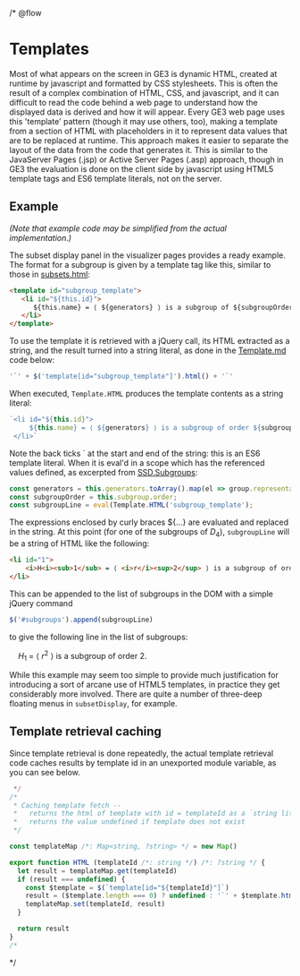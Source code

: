 /* @flow
# Templates

Most of what appears on the screen in GE3 is dynamic HTML, created at runtime by javascript and formatted by CSS stylesheets. This is often the result of a complex combination of HTML, CSS, and javascript, and it can difficult to read the code behind a web page to understand how the displayed data is derived and how it will appear. Every GE3 web page uses this 'template' pattern (though it may use others, too), making a template from a section of HTML with placeholders in it to represent data values that are to be replaced at runtime. This approach makes it easier to separate the layout of the data from the code that generates it. This is similar to the JavaServer Pages (.jsp) or Active Server Pages (.asp) approach, though in GE3 the evaluation is done on the client side by javascript using HTML5 template tags and ES6 template literals, not on the server.

## Example

*(Note that example code may be simplified from the actual implementation.)*

The subset display panel in the visualizer pages provides a ready example. The format for a subgroup is given by a template tag like this, similar to those in [subsets.html](../subsetDisplay/subsets.html):

```html
<template id="subgroup_template">
   <li id="${this.id}">
      ${this.name} = ⟨ ${generators} ⟩ is a subgroup of ${subgroupOrder}
   </li>
</template>
```

To use the template it is retrieved with a jQuery call, its HTML extracted as a string, and the result turned into a string literal, as done in the [Template.md](#template-retrieval-caching) code below:

```js
'`' + $('template[id="subgroup_template"]').html() + '`'
```

When executed, `Template.HTML` produces the template contents as a string literal:

```js
`<li id="${this.id}">
     ${this.name} = ⟨ ${generators} ⟩ is a subgroup of order ${subgroupOrder}
 </li>`
```

Note the back ticks ` at the start and end of the string: this is an ES6 template literal.  When it is eval'd in a scope which has the referenced values defined, as excerpted from [SSD.Subgroups](../subsetDisplay/Subgroup.js):

```js
const generators = this.generators.toArray().map(el => group.representation[el]);
const subgroupOrder = this.subgroup.order;
const subgroupLine = eval(Template.HTML('subgroup_template');
```

The expressions enclosed by curly braces ${...} are evaluated and replaced in the string. At this point (for one of the subgroups of <i>D</i><sub>4</sub>), `subgroupLine` will be a string of HTML like the following:

```html
<li id="1">
    <i>H<i><sub>1</sub> = ⟨ <i>r</i><sup>2</sup> ⟩ is a subgroup of order 2.
</li>
```

This can be appended to the list of subgroups in the DOM with a simple jQuery command

```js
$('#subgroups').append(subgroupLine)
```

to give the following line in the list of subgroups:

&nbsp;&nbsp;&nbsp;&nbsp;<i>H</i><sub>1</sub> = ⟨ <i>r</i><sup>2</sup> ⟩ is a subgroup of order 2.

While this example may seem too simple to provide much justification for introducing a sort of arcane use of HTML5 templates, in practice they get considerably more involved. There are quite a number of three-deep floating menus in `subsetDisplay`, for example.

## Template retrieval caching

Since template retrieval is done repeatedly, the actual template retrieval code caches results by template id in an unexported module variable, as you can see below.

```js
 */
/*
 * Caching template fetch --
 *   returns the html of template with id = templateId as a `string literal` for subsequent eval'ing
 *   returns the value undefined if template does not exist
 */

const templateMap /*: Map<string, ?string> */ = new Map()

export function HTML (templateId /*: string */) /*: ?string */ {
  let result = templateMap.get(templateId)
  if (result === undefined) {
    const $template = $(`template[id="${templateId}"]`)
    result = ($template.length === 0) ? undefined : '`' + $template.html() + '`'
    templateMap.set(templateId, result)
  }

  return result
}
/*
```
 */
